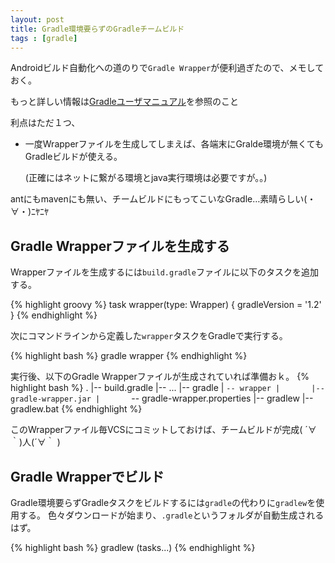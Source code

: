 ```yaml
---
layout: post
title: Gradle環境要らずのGradleチームビルド
tags : [gradle]
---
```


Androidビルド自動化への道のりで`Gradle Wrapper`が便利過ぎたので、メモしておく。

もっと詳しい情報は[Gradleユーザマニュアル](http://gradle.org/docs/current/userguide/gradle_wrapper.html)を参照のこと


利点はただ１つ、

* 一度Wrapperファイルを生成してしまえば、各端末にGralde環境が無くてもGradleビルドが使える。

	(正確にはネットに繋がる環境とjava実行環境は必要ですが。。)

antにもmavenにも無い、チームビルドにもってこいなGradle…素晴らしい(・∀・)ﾆﾔﾆﾔ

## Gradle Wrapperファイルを生成する

Wrapperファイルを生成するには`build.gradle`ファイルに以下のタスクを追加する。

{% highlight groovy %}
task wrapper(type: Wrapper) {
	gradleVersion = '1.2'
}
{% endhighlight %}

次にコマンドラインから定義した`wrapper`タスクをGradleで実行する。

{% highlight bash %}
gradle wrapper
{% endhighlight %}

実行後、以下のGradle Wrapperファイルが生成されていれば準備おｋ。
{% highlight bash %}
.
|-- build.gradle
|-- ...
|-- gradle
|   `-- wrapper
|       |-- gradle-wrapper.jar
|       `-- gradle-wrapper.properties
|-- gradlew
|-- gradlew.bat
{% endhighlight %}

このWrapperファイル毎VCSにコミットしておけば、チームビルドが完成( ´∀｀)人(´∀｀ )

## Gradle Wrapperでビルド

Gradle環境要らずGradleタスクをビルドするには`gradle`の代わりに`gradlew`を使用する。
色々ダウンロードが始まり、`.gradle`というフォルダが自動生成されるはず。

{% highlight bash %}
gradlew (tasks...)
{% endhighlight %}
